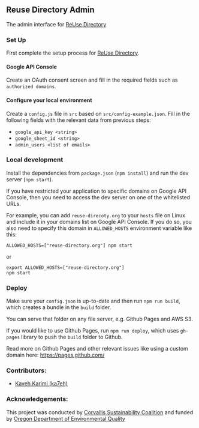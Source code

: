 ## Reuse Directory Admin

The admin interface for [ReUse Directory](https://github.com/waste-prevention-action-team/reuse-directory)

### Set Up

First complete the setup process for [ReUse Directory](https://github.com/waste-prevention-action-team/reuse-directory#set-up).

#### Google API Console

Create an OAuth consent screen and fill in the required fields such as `authorized domains`.

#### Configure your local environment

Create a `config.js` file in `src` based on `src/config-example.json`.
Fill in the following fields with the relevant data from previous steps:

- `google_api_key <string>`
- `google_sheet_id <string>`
- `admin_users <list of emails>`

### Local development

Install the dependencies from `package.json` (`npm install`) and run the dev server (`npm start`).

If you have restricted your application to specific domains on Google API Console, then you need to access the dev server on one of the whitelisted URLs.

For example, you can add `reuse-direcoty.org` to your `hosts` file on Linux and include it in your domains list on Google API Console.
If you do so, you also need to specify this domain in `ALLOWED_HOSTS` environment variable like this:

`ALLOWED_HOSTS=["reuse-directory.org"] npm start`
 
 or
 
 ```
 export ALLOWED_HOSTS=["reuse-directory.org"]
 npm start 
 ```

### Deploy

Make sure your `config.json` is up-to-date and then run `npm run build`, which creates a bundle in the `build` folder.

You can serve that folder on any file server, e.g. Github Pages and AWS S3.

If you would like to use Github Pages, run `npm run deploy`, which uses `gh-pages` library to push the `build` folder to Github.

Read more on Github Pages and other relevant issues like using a custom domain here: https://pages.github.com/  

### Contributors:

- [Kaveh Karimi (ka7eh)](https://github.com/ka7eh)

### Acknowledgements:

This project was conducted by [Corvallis Sustainability Coalition](https://sustainablecorvallis.org/) and funded by [Oregon Department of Environmental Quality](https://www.oregon.gov/DEQ)



